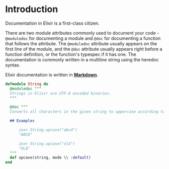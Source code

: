 # Introduction

Documentation in Elixir is a first-class citizen.

There are two module attributes commonly used to document your code - `@moduledoc` for documenting a module and `@doc` for documenting a function that follows the attribute. The `@moduledoc` attribute usually appears on the first line of the module, and the `@doc` attribute usually appears right before a function definition, or the function's typespec if it has one. The documentation is commonly written in a multiline string using the heredoc syntax.

Elixir documentation is written in [**Markdown**][markdown].

```elixir
defmodule String do
  @moduledoc """
  Strings in Elixir are UTF-8 encoded binaries.
  """

  @doc """
  Converts all characters in the given string to uppercase according to `mode`.

  ## Examples

      iex> String.upcase("abcd")
      "ABCD"

      iex> String.upcase("olá")
      "OLÁ"
  """
  def upcase(string, mode \\ :default)
end
```

[markdown]: https://docs.github.com/en/github/writing-on-github/basic-writing-and-formatting-syntax
